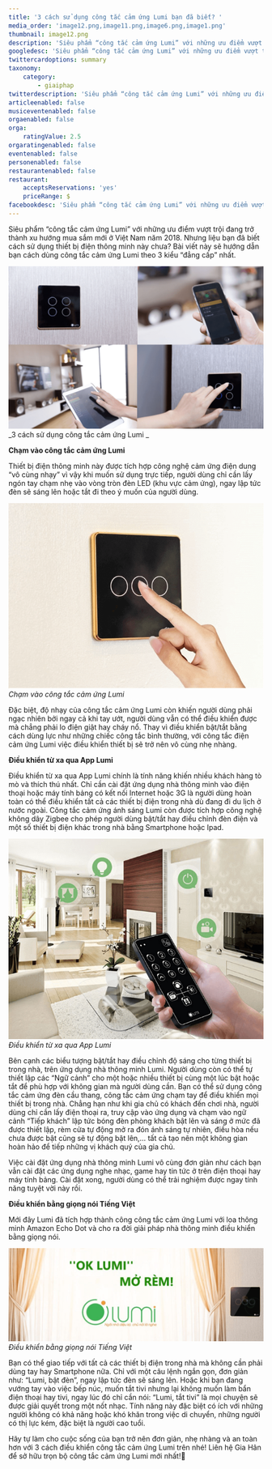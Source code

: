 ```yaml
---
title: '3 cách sử dụng công tắc cảm ứng Lumi bạn đã biết? '
media_order: 'image12.png,image11.png,image6.png,image1.png'
thumbnail: image12.png
description: 'Siêu phẩm “công tắc cảm ứng Lumi” với những ưu điểm vượt trội đang trở thành xu hướng mua sắm mới ở Việt Nam năm 2018. Nhưng liệu bạn đã biết cách sử dụng thiết bị điện thông minh này chưa? Bài viết này sẽ hướng dẫn bạn cách dùng công tắc cảm ứng Lumi theo 3 kiểu “đẳng cấp” nhất.'
googledesc: 'Siêu phẩm “công tắc cảm ứng Lumi” với những ưu điểm vượt trội đang trở thành xu hướng mua sắm mới ở Việt Nam năm 2018. Nhưng liệu bạn đã biết cách sử dụng thiết bị điện thông minh này chưa? Bài viết này sẽ hướng dẫn bạn cách dùng công tắc cảm ứng Lumi theo 3 kiểu “đẳng cấp” nhất.'
twittercardoptions: summary
taxonomy:
    category:
        - giaiphap
twitterdescription: 'Siêu phẩm “công tắc cảm ứng Lumi” với những ưu điểm vượt trội đang trở thành xu hướng mua sắm mới ở Việt Nam năm 2018. Nhưng liệu bạn đã biết cách sử dụng thiết bị điện thông minh này chưa? Bài viết này sẽ hướng dẫn bạn cách dùng công tắc cảm ứng Lumi theo 3 kiểu “đẳng cấp” nhất.'
articleenabled: false
musiceventenabled: false
orgaenabled: false
orga:
    ratingValue: 2.5
orgaratingenabled: false
eventenabled: false
personenabled: false
restaurantenabled: false
restaurant:
    acceptsReservations: 'yes'
    priceRange: $
facebookdesc: 'Siêu phẩm “công tắc cảm ứng Lumi” với những ưu điểm vượt trội đang trở thành xu hướng mua sắm mới ở Việt Nam năm 2018. Nhưng liệu bạn đã biết cách sử dụng thiết bị điện thông minh này chưa? Bài viết này sẽ hướng dẫn bạn cách dùng công tắc cảm ứng Lumi theo 3 kiểu “đẳng cấp” nhất.'
---
```


Siêu phẩm “công tắc cảm ứng Lumi” với những ưu điểm vượt trội đang trở thành xu hướng mua sắm mới ở Việt Nam năm 2018. Nhưng liệu bạn đã biết cách sử dụng thiết bị điện thông minh này chưa? Bài viết này sẽ hướng dẫn bạn cách dùng công tắc cảm ứng Lumi theo 3 kiểu “đẳng cấp” nhất.

![](image12.png)
_3 cách sử dụng công tắc cảm ứng Lumi _

**Chạm vào công tắc cảm ứng Lumi**

Thiết bị điện thông minh này được tích hợp công nghệ cảm ứng điện dung “vô cùng nhạy” vì vậy khi muốn sử dụng trực tiếp, người dùng chỉ cần lấy ngón tay chạm nhẹ vào vòng tròn đèn LED (khu vực cảm ứng), ngay lập tức đèn sẽ sáng lên hoặc tắt đi theo ý muốn của người dùng.

![](image11.png)
_Chạm vào công tắc cảm ứng Lumi_

Đặc biệt, độ nhạy của công tắc cảm ứng Lumi còn khiến người dùng phải ngạc nhiên bởi ngay cả khi tay ướt, người dùng vẫn có thể điều khiển được mà chẳng phải lo điện giật hay cháy nổ.
Thay vì điều khiển bật/tắt bằng cách dùng lực như những chiếc công tắc bình thường, với công tắc điện cảm ứng Lumi việc điều khiển thiết bị sẽ trở nên vô cùng nhẹ nhàng.

**Điều khiển từ xa qua App Lumi**

Điều khiển từ xa qua App Lumi chính là tính năng khiến nhiều khách hàng tò mò và thích thú nhất. Chỉ cần cài đặt ứng dụng nhà thông minh vào điện thoại hoặc máy tính bảng có kết nối Internet hoặc 3G là người dùng hoàn toàn có thể điều khiển tất cả các thiết bị điện trong nhà dù đang đi du lịch ở nước ngoài.
Công tắc cảm ứng ánh sáng Lumi còn được tích hợp công nghệ không dây Zigbee cho phép người dùng bật/tắt hay điều chỉnh đèn điện và một số thiết bị điện khác trong nhà bằng Smartphone hoặc Ipad.  

![](image6.png)
_Điều khiển từ xa qua App Lumi_

Bên cạnh các biểu tượng bật/tắt hay điều chỉnh độ sáng cho từng thiết bị trong nhà, trên ứng dụng nhà thông minh Lumi. Người dùng còn có thể tự thiết lập các “Ngữ cảnh” cho một hoặc nhiều thiết bị cùng một lúc bật hoặc tắt để phù hợp với không gian mà người dùng cần. Bạn có thể sử dụng công tắc cảm ứng đèn cầu thang, công tắc cảm ứng chạm tay để điều khiển mọi thiết bị trong nhà. Chẳng hạn như khi gia chủ có khách đến chơi nhà, người dùng chỉ cần lấy điện thoại ra, truy cập vào ứng dụng và chạm vào ngữ cảnh “Tiếp khách” lập tức bóng đèn phòng khách bật lên và sáng ở mức đã được thiết lập, rèm cửa tự động mở ra đón ánh sáng tự nhiên, điều hòa nếu chưa được bật cũng sẽ tự động bật lên,… tất cả tạo nên một không gian hoàn hảo để tiếp những vị khách quý của gia chủ.

Việc cài đặt ứng dụng nhà thông minh Lumi vô cùng đơn giản như cách bạn vẫn cài đặt các ứng dụng nghe nhạc, game hay tin tức ở trên điện thoại hay máy tính bảng. Cài đặt xong, người dùng có thể trải nghiệm được ngay tính năng tuyệt vời này rồi.

**Điều khiển bằng giọng nói Tiếng Việt**

Mới đây Lumi đã tích hợp thành công công tắc cảm ứng Lumi với loa thông minh Amazon Echo Dot và cho ra đời giải pháp nhà thông minh điều khiển bằng giọng nói.

![](image1.png)
_Điều khiển bằng giọng nói Tiếng Việt_

Bạn có thể giao tiếp với tất cả các thiết bị điện trong nhà mà không cần phải dùng tay hay Smartphone nữa. Chỉ với một câu lệnh ngắn gọn, đơn giản như: “Lumi, bật đèn”, ngay lập tức đèn sẽ sáng lên. Hoặc khi bạn đang vướng tay vào việc bếp núc, muốn tắt tivi nhưng lại không muốn làm bẩn điện thoại hay tivi, ngay lúc đó chỉ cần nói: “Lumi, tắt tivi” là mọi chuyện sẽ được giải quyết trong một nốt nhạc. Tính năng này đặc biệt có ích với những người không có khả năng hoặc khó khăn trong việc di chuyển, những người có thị lực kém, đặc biệt là người cao tuổi. 

Hãy tự làm cho cuộc sống của bạn trở nên đơn giản, nhẹ nhàng và an toàn hơn với 3 cách điều khiển công tắc cảm ứng Lumi trên nhé! Liên hệ Gia Hân để sở hữu trọn bộ công tắc cảm ứng Lumi mới nhất!

